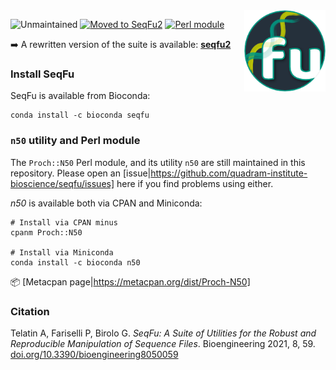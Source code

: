<img alt="seqfu logo" align="right" width="130" height="130" src="https://raw.githubusercontent.com/quadram-institute-bioscience/seqfu/master/docs/seqfu-logo-small.png">

![Unmaintained](https://img.shields.io/maintenance/no/2019?style=flat-square)
[![Moved to SeqFu2](https://img.shields.io/badge/repository%20moved-seqfu-blue?style=flat-square)](https://telatin.github.io/seqfu2)
[![Perl module](https://img.shields.io/badge/Perl%20Module-Proch::N50-brown?style=flat-square)](https://metacpan.org/dist/Proch-N50)

➡️ A rewritten version of the suite is available: **[seqfu2](https://telatin.github.io/seqfu2)**




### Install SeqFu

SeqFu is available from Bioconda:

```
conda install -c bioconda seqfu
```

### `n50` utility and Perl module

The `Proch::N50` Perl module, and its utility `n50` are still maintained 
in this repository. Please open an [issue|https://github.com/quadram-institute-bioscience/seqfu/issues] here
if you find problems using either.

*n50* is available both via CPAN and Miniconda:
```
# Install via CPAN minus
cpanm Proch::N50

# Install via Miniconda
conda install -c bioconda n50
```

📦 [Metacpan page|https://metacpan.org/dist/Proch-N50]

### Citation

Telatin A, Fariselli P, Birolo G. *SeqFu: A Suite of Utilities for the Robust and Reproducible Manipulation of Sequence Files*. 
Bioengineering 2021, 8, 59. [doi.org/10.3390/bioengineering8050059](https://doi.org/10.3390/bioengineering8050059)
